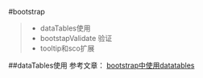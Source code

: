 #bootstrap
> * dataTables使用
> * bootstapValidate 验证
> * tooltip和sco扩展

##dataTables使用
参考文章：
[bootstrap中使用datatables](https://my.oschina.net/tongjh/blog/213932)



